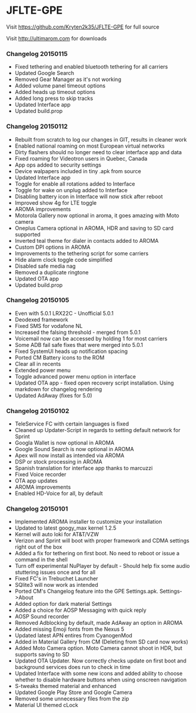 # JFLTE-GPE

Visit https://github.com/Kryten2k35/JFLTE-GPE for full source

Visit http://ultimarom.com for downloads

### Changelog 20150115
* Fixed tethering and enabled bluetooth tethering for all carriers
* Updated Google Search
* Removed Gear Manager as it's not working
* Added volume panel timeout options
* Added heads up timeout options
* Added long press to skip tracks
* Updated Interface app
* Updated build.prop

### Changelog 20150112
* Rebuilt from scratch to log our changes in GIT, results in cleaner work
* Enabled national roaming on most European virtual networks
* Dirty flashers should no longer need to clear interface app and data
* Fixed roaming for Videotron users in Quebec, Canada
* App ops added to security settings
* Device walpapers included in tiny .apk from source
* Updated Interface app
* Toggle for enable all rotations added to Interface
* Toggle for wake on unplug added to Interface
* Disabling battery icon in Interface will now stick after reboot
* Improved show 4g for LTE toggle
* AROMA improvements
* Motorola Gallery now optional in aroma, it goes amazing with Moto camera
* Oneplus Camera optional in AROMA, HDR and saving to SD card supported
* Inverted teal theme for dialer in contacts added to AROMA
* Custom DPI options in AROMA
* Improvements to the tethering script for some carriers
* Hide alarm clock toggle code simplified 
* Disabled safe media nag
* Removed a duplicate ringtone
* Updated OTA app
* Updated build.prop

### Changelog 20150105
* Even with 5.0.1 LRX22C - Unofficial 5.0.1
* Deodexed framework
* Fixed SMS for vodafone NL
* Increased the falsing threshold - merged from 5.0.1
* Voicemail now can be accessed by holding 1 for most carriers
* Some ADB fail safe fixes that were merged into 5.0.1
* Fixed SystemUI heads up notification spacing
* Ported CM Battery icons to the ROM
* Clear all in recents
* Extended power menu
* Toggle advanced power menu option in interface
* Updated OTA app - fixed open recovery script installation. Using markdown for changelog rendering
* Updated AdAway (fixes for 5.0)


### Changelog 20150102
* TeleService FC with certain languages is fixed
* Cleaned up Updater-Script in regards to setting default network for Sprint
* Googla Wallet is now optional in AROMA
* Google Sound Search is now optional in AROMA
* Apex will now install as intended via AROMA
* DSP or stock processing in AROMA
* Spanish translation for interface app thanks to marcuzzi
* Fixed Voice recorder 
* OTA app updates
* AROMA improvements
* Enabled HD-Voice for all, by default

### Changelog 20150101
* Implemented AROMA installer to customize your installation
* Updated to latest googy_max kernel 1.2.5
* Kernel will auto loki for AT&T/VZW
* Verizon and Sprint will boot with proper framework and CDMA settings right out of the box
* Added a fix for tethering on first boot. No need to reboot or issue a command in the shell
* Turn off experimental NuPlayer by default - Should help fix some audio stuttering issues once and for all
* Fixed FC's in Trebuchet Launcher
* SQlite3 will now work as intended
* Ported CM's Changelog feature into the GPE Settings.apk. Settings->About
* Added option for dark material Settings
* Added a choice for AOSP Messaging with quick reply
* AOSP Sound recorder
* Removed Adblocking by default, made AdAway an option in AROMA
* Added missing Emoji fonts from the Nexus 5
* Updated latest APN entires from CyanogenMod
* Added in Material Gallery from CM (Deleting from SD card now works)
* Added Moto Camera option. Moto Camera cannot shoot in HDR, but supports saving to SD
* Updated OTA Updater. Now correctly checks update on first boot and background services does run to check in time
* Updated Interface with some new icons and added ability to choose whether to disable hardware buttons when using onscreen navigation
* S-tweaks themed material and enhanced
* Updated Google Play Store and Google Camera
* Removed some unnecessary files from the zip
* Material UI themed cLock

